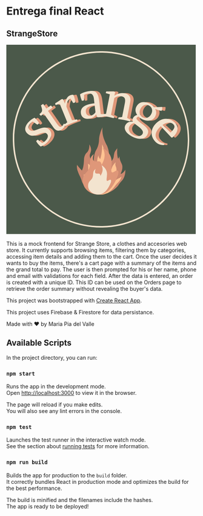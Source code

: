 # Entrega final React

## StrangeStore

![StrangeStore logo](./src/components/NavBar/strangeLogo.png "Logo")

This is a mock frontend for Strange Store, a clothes and accesories web store. It currently supports browsing items, filtering them by categories, accessing item details and adding them to the cart. Once the user decides it wants to buy the items, there's a cart page with a summary of the items and the grand total to pay. The user is then prompted for his or her name, phone and email with validations for each field. After the data is entered, an order is created with a unique ID. This ID can be used on the Orders page to retrieve the order summary without revealing the buyer's data.

This project was bootstrapped with [Create React App](https://github.com/facebook/create-react-app).

This project uses Firebase & Firestore for data persistance.

Made with ♥ by Maria Pia del Valle

## Available Scripts

In the project directory, you can run:

### `npm start`

Runs the app in the development mode.\
Open [http://localhost:3000](http://localhost:3000) to view it in the browser.

The page will reload if you make edits.\
You will also see any lint errors in the console.

### `npm test`

Launches the test runner in the interactive watch mode.\
See the section about [running tests](https://facebook.github.io/create-react-app/docs/running-tests) for more information.

### `npm run build`

Builds the app for production to the `build` folder.\
It correctly bundles React in production mode and optimizes the build for the best performance.

The build is minified and the filenames include the hashes.\
The app is ready to be deployed!